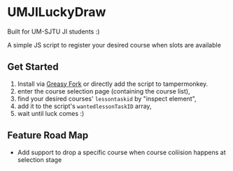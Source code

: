 # UMJILuckyDraw
Built for UM-SJTU JI students :)

A simple JS script to register your desired course when slots are available

## Get Started
1. Install via [Greasy Fork](https://greasyfork.org/zh-TW/scripts/420920-umji-lucky-draw) or directly add the script to tampermonkey.
2. enter the course selection page (containing the course list), 
3. find your desired courses' ```lessontaskid``` by "inspect element",
6. add it to the script's ```wantedlessonTaskID``` array,
7. wait until luck comes :)

## Feature Road Map
- Add support to drop a specific course when course coliision happens at selection stage
